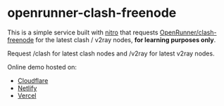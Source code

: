 # openrunner-clash-freenode

This is a simple service built with [nitro](https://nitro.unjs.io/) that requests [OpenRunner/clash-freenode](https://github.com/OpenRunner/clash-freenode) for the latest clash / v2ray nodes, **for learning purposes only**.

Request /clash for latest clash nodes and /v2ray for latest v2ray nodes.

Online demo hosted on:

- [Cloudflare](https://openrunner-clash-freenode.pages.dev)
- [Netlify](https://openrunner-clash-freenode.netlify.app/)
- [Vercel](https://openrunner-clash-freenode.vercel.app/)
